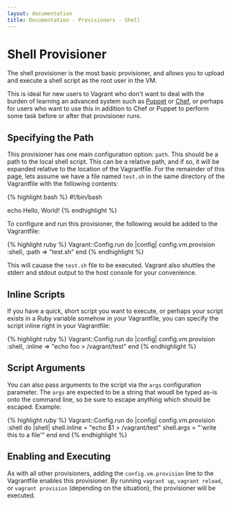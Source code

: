 ```yaml
---
layout: documentation
title: Documentation - Provisioners - Shell
---
```

# Shell Provisioner

The shell provisioner is the most basic provisioner, and allows you to
upload and execute a shell script as the root user in the VM.

This is ideal for new users to Vagrant who don't want to deal with
the burden of learning an advanced system such as [Puppet](/docs/provisioners/puppet.html)
or [Chef](/docs/provisioners/chef_solo.html), or perhaps for users
who want to use this in addition to Chef or Puppet to perform some
task before or after that provisioner runs.

## Specifying the Path

This provisioner has one main configuration option: `path`. This
should be a path to the local shell script. This can be a relative
path, and if so, it will be expanded relative to the location of the
Vagrantfile. For the remainder of this page, lets assume we have a
file named `test.sh` in the same directory of the Vagrantfile with
the following contents:

{% highlight bash %}
#!/bin/bash

echo Hello, World!
{% endhighlight %}

To configure and run this provisioner, the following would be added
to the Vagrantfile:

{% highlight ruby %}
Vagrant::Config.run do |config|
  config.vm.provision :shell, :path => "test.sh"
end
{% endhighlight %}

This will cauase the `test.sh` file to be executed. Vagrant also shuttles
the stderr and stdout output to the host console for your convenience.

## Inline Scripts

If you have a quick, short script you want to execute, or perhaps your
script exists in a Ruby variable somehow in your Vagrantfile, you can
specify the script inline right in your Vagrantfile:

{% highlight ruby %}
Vagrant::Config.run do |config|
  config.vm.provision :shell, :inline => "echo foo > /vagrant/test"
end
{% endhighlight %}

## Script Arguments

You can also pass arguments to the script via the `args` configuration
parameter. The `args` are expected to be a string that woudl be typed
as-is onto the command line, so be sure to escape anything which should
be escaped. Example:

{% highlight ruby %}
Vagrant::Config.run do |config|
  config.vm.provision :shell do |shell|
    shell.inline = "echo $1 > /vagrant/test"
    shell.args = "'write this to a file'"
  end
end
{% endhighlight %}

## Enabling and Executing

As with all other provisioners, adding the `config.vm.provision` line
to the Vagrantfile enables this provisioner. By running `vagrant up`,
`vagrant reload`, or `vagrant provision` (depending on the situation),
the provisioner will be executed.

